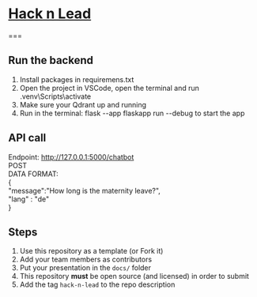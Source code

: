 # [Hack n Lead](https://womenplusplus.ch/hacknlead)

===
## Run the backend

1. Install packages in requiremens.txt
2. Open the project in VSCode, open the terminal and run .venv\Scripts\activate
3. Make sure your Qdrant up and running
4. Run in the terminal: flask --app flaskapp run --debug to start the app

## API call
Endpoint: http://127.0.0.1:5000/chatbot  
POST  
DATA FORMAT:  
{  
    "message":"How long is the maternity leave?",  
    "lang" : "de"  
}  


## Steps

1. Use this repository as a template (or Fork it)
2. Add your team members as contributors
3. Put your presentation in the `docs/` folder
4. This repository **must** be open source (and licensed) in order to submit
5. Add the tag `hack-n-lead` to the repo description



